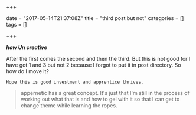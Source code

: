 +++

date = "2017-05-14T21:37:08Z"
title = "third post but not"
categories = []
tags = []

+++
***how Un creative***

After the first comes the second and then the third. But this is not good for I have got 1 and 3 but not 2 because I forgot to put it in post directory. So how do I move it?

    Hope this is good investment and apprentice thrives.

> appernetic has a great concept. It's just that I'm still in the process of working out what that is and how to gel with it so that I can get to change theme while learning the ropes.
